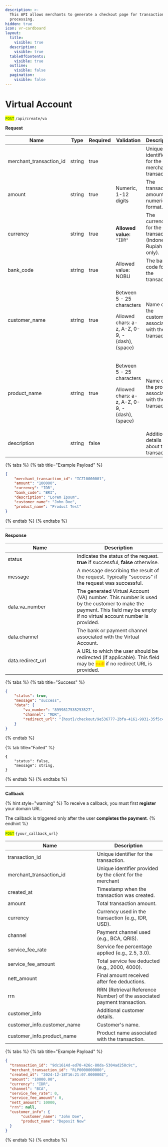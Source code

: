 ```yaml
---
description: >-
  This API allows merchants to generate a checkout page for transaction
  processing.
hidden: true
icon: vr-cardboard
layout:
  title:
    visible: true
  description:
    visible: true
  tableOfContents:
    visible: true
  outline:
    visible: false
  pagination:
    visible: false
---
```


# Virtual Account

<mark style="color:green;">`POST`</mark> `/api/create/va`

**Request**

<table><thead><tr><th width="212.08984375">Name</th><th width="80.859375">Type</th><th data-type="checkbox">Required</th><th>Validation</th><th width="185.125">Description</th></tr></thead><tbody><tr><td>merchant_transaction_id</td><td>string</td><td>true</td><td></td><td>Unique identifier for the merchant's transaction.</td></tr><tr><td>amount</td><td>string</td><td>true</td><td>Numeric, 1-12 digits</td><td>The transaction amount in numeric format.</td></tr><tr><td>currency</td><td>string</td><td>true</td><td><strong>Allowed value:</strong> <code>"IDR"</code></td><td>The currency for the transaction (Indonesian Rupiah only).</td></tr><tr><td>bank_code</td><td>string</td><td>true</td><td>Allowed value: NOBU</td><td>The bank code for the transaction</td></tr><tr><td>customer_name</td><td>string</td><td>true</td><td><p>Between 5 - 25 characters</p><p>Allowed chars: a-z, A-Z, 0-9, - (dash),(space)</p></td><td>Name of the customer associated with the transaction.</td></tr><tr><td>product_name</td><td>string</td><td>true</td><td><p>Between 5 - 25 characters</p><p>Allowed chars: a-z, A-Z, 0-9, - (dash),(space)</p></td><td>Name of the product associated with the transaction.</td></tr><tr><td>description</td><td>string</td><td>false</td><td></td><td>Additional details about the transaction.</td></tr></tbody></table>

{% tabs %}
{% tab title="Example Payload" %}
```json
{
    "merchant_transaction_id": "ICZ10000001",
    "amount": "100000",
    "currency": "IDR",
    "bank_code": "BRI",
    "description": "Lorem Ipsum",
    "customer_name": "John Doe",
    "product_name": "Product Test"
}
```
{% endtab %}
{% endtabs %}

***

**Response**

<table><thead><tr><th width="205.48828125">Name</th><th>Description</th></tr></thead><tbody><tr><td>status</td><td>Indicates the status of the request. <strong>true</strong> if successful, <strong>false</strong> otherwise.</td></tr><tr><td>message</td><td>A message describing the result of the request. Typically "success" if the request was successful.</td></tr><tr><td>data.va_number</td><td>The generated Virtual Account (VA) number. This number is used by the customer to make the payment. This field may be empty if no virtual account number is provided.</td></tr><tr><td>data.channel</td><td>The bank or payment channel associated with the Virtual Account.</td></tr><tr><td>data.redirect_url</td><td>A URL to which the user should be redirected (if applicable). This field may be <mark style="color:orange;"><strong>null</strong></mark> if no redirect URL is provided.</td></tr></tbody></table>

{% tabs %}
{% tab title="Success" %}
```json
{
    "status": true,
    "message": "success",
    "data": {
        "va_number": "8999817535253527",
        "channel": "MDR",
        "redirect_url": "{host}/checkout/9e536777-2bfa-4161-9931-35f5c4b23faf/va/MDR"
    }
}
```
{% endtab %}

{% tab title="Failed" %}
<pre class="language-json"><code class="lang-json"><strong>{
</strong>    "status": false,
    "message": string,
}
</code></pre>
{% endtab %}
{% endtabs %}

***

**Callback**

{% hint style="warning" %}
To receive a callback, you must first **register** your domain URL.

The callback is triggered only after the user **completes the payment**.
{% endhint %}

<mark style="color:green;">`POST`</mark> `{your_callback_url}`

<table><thead><tr><th width="269.14453125">Name</th><th>Description</th></tr></thead><tbody><tr><td>transaction_id</td><td>Unique identifier for the transaction.</td></tr><tr><td>merchant_transaction_id</td><td>Unique identifier provided by the client for the merchant</td></tr><tr><td>created_at</td><td>Timestamp when the transaction was created.</td></tr><tr><td>amount</td><td>Total transaction amount.</td></tr><tr><td>currency</td><td>Currency used in the transaction (e.g., IDR, USD).</td></tr><tr><td>channel</td><td>Payment channel used (e.g., BCA, QRIS).</td></tr><tr><td>service_fee_rate</td><td>Service fee percentage applied (e.g., 2.5, 3.0).</td></tr><tr><td>service_fee_amount</td><td>Total service fee deducted (e.g., 2000, 4000).</td></tr><tr><td>nett_amount</td><td>Final amount received after fee deductions.</td></tr><tr><td>rrn</td><td>RRN (Retrieval Reference Number) of the associated payment transaction.</td></tr><tr><td>customer_info</td><td>Additional customer details.</td></tr><tr><td>customer_info.customer_name</td><td>Customer's name.</td></tr><tr><td>customer_info.product_name</td><td>Product name associated with the transaction.</td></tr></tbody></table>

{% tabs %}
{% tab title="Example Payload" %}
```json
{
  "transaction_id": "9dc1614d-ed70-426c-80da-5304ad258c9c",
  "merchant_transaction_id": "RLP0000000000",
  "created_at": "2024-12-18T16:21:07.000000Z",
  "amount": "10000.00",
  "currency": "IDR",
  "channel": "BCA",
  "service_fee_rate": 0,
  "service_fee_amount": 0,
  "nett_amount": 10000,
  "rrn": null,
  "customer_info": {
       "customer_name": "John Doe",
       "product_name": "Deposit Now"
  }
}
```
{% endtab %}
{% endtabs %}
